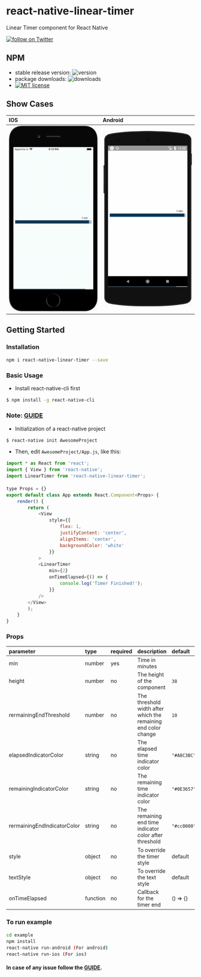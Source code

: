 # react-native-linear-timer
Linear Timer component for React Native

<a href="https://twitter.com/intent/follow?screen_name=meharbhutta">
    <img 
        src="https://img.shields.io/twitter/follow/meharbhutta.svg?style=social&logo=twitter"
        alt="follow on Twitter"
    >
</a>

## NPM

- stable release version: ![version](https://img.shields.io/badge/version-1.4.0-blue.svg?cacheSeconds=2592000)
- package downloads: ![downloads](https://img.shields.io/badge/downloads-22%2Fweek-brightgreen.svg?cacheSeconds=2592000)
- [![MIT license](http://img.shields.io/badge/license-MIT-brightgreen.svg)](http://opensource.org/licenses/MIT)

## Show Cases

| **IOS** | **Android** |
| :---------------------------------- | :------------------------------------ |
| ![](https://raw.githubusercontent.com/meharbhutta/react-native-linear-timer/master/example/screenshot-ios.gif) | ![](https://raw.githubusercontent.com/meharbhutta/react-native-linear-timer/master/example/screenshot-android.gif) |

## Getting Started

### Installation

```bash
npm i react-native-linear-timer --save
```

### Basic Usage

- Install react-native-cli first

```bash
$ npm install -g react-native-cli
```

### Note: [GUIDE](https://facebook.github.io/react-native/docs/getting-started)

- Initialization of a react-native project

```bash
$ react-native init AwesomeProject
```

- Then, edit `AwesomeProject/App.js`, like this:

```javascript
import * as React from 'react';
import { View } from 'react-native';
import LinearTimer from 'react-native-linear-timer';

type Props = {}
export default class App extends React.Component<Props> {
    render() {
        return (
            <View 
                style={{
                    flex: 1,
                    justifyContent: 'center',
                    alignItems: 'center',
                    backgroundColor: 'white'
                }}
            >
            <LinearTimer
                min={2}
                onTimeElapsed={() => {
                    console.log('Timer Finished!');
                }}
            />
        </View>
        );
    }
}
```

### Props

| parameter | type  | required | description | default |
| :--------------------- | :------------------------------------------------------------------------------------- | :------- | :----------------------------------------------------------------------------------------------------------------------------------------------------------------------------------------------------------------------------------- | :-------------------------------------------------------- |
| min | number | yes |  Time in minutes  |  |
| height | number | no | The height of the component | `38` |
| rermainingEndThreshold | number | no | The threshold width after which the remaining end color change | `10` |
| elapsedIndicatorColor | string | no | The elapsed time indicator color | `"#A8C3BC"` |
| remainingIndicatorColor | string | no | The remaining time indicator color | `"#0E3657"` |
| rermainingEndIndicatorColor | string | no | The remaining end time indicator color after threshold | `"#cc0000"` |
| style | object | no | To override the timer style | default |
| textStyle | object  | no | To override the text style | default |
| onTimeElapsed | function | no | Callback for the timer end | () => {} |

### To run example

```bash
cd example
npm install
react-native run-android (For android)
react-native run-ios (For ios)
```

#### In case of any issue follow the [GUIDE](https://facebook.github.io/react-native/docs/getting-started).
